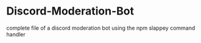 # Discord-Moderation-Bot
complete file of a discord moderation bot using the npm slappey command handler
